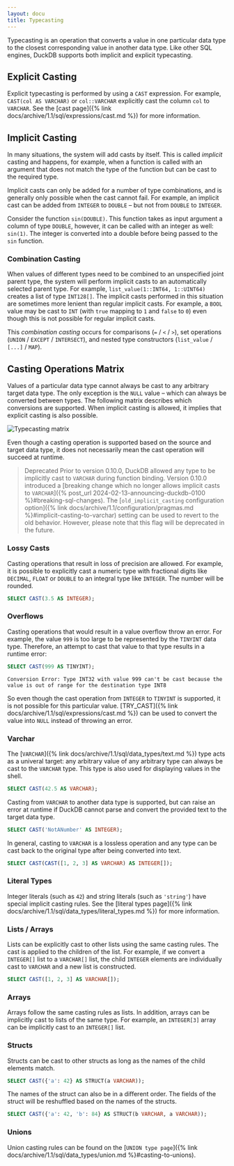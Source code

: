 ```yaml
---
layout: docu
title: Typecasting
---
```


Typecasting is an operation that converts a value in one particular data type to the closest corresponding value in another data type.
Like other SQL engines, DuckDB supports both implicit and explicit typecasting.

## Explicit Casting

Explicit typecasting is performed by using a `CAST` expression. For example, `CAST(col AS VARCHAR)` or `col::VARCHAR` explicitly cast the column `col` to `VARCHAR`. See the [cast page]({% link docs/archive/1.1/sql/expressions/cast.md %}) for more information.

## Implicit Casting

In many situations, the system will add casts by itself. This is called *implicit* casting and happens, for example, when a function is called with an argument that does not match the type of the function but can be cast to the required type.

Implicit casts can only be added for a number of type combinations, and is generally only possible when the cast cannot fail. For example, an implicit cast can be added from `INTEGER` to `DOUBLE` – but not from `DOUBLE` to `INTEGER`.

Consider the function `sin(DOUBLE)`. This function takes as input argument a column of type `DOUBLE`, however, it can be called with an integer as well: `sin(1)`. The integer is converted into a double before being passed to the `sin` function.

### Combination Casting

When values of different types need to be combined to an unspecified joint parent type, the system will perform implicit casts to an automatically selected parent type. For example, `list_value(1::INT64, 1::UINT64)` creates a list of type `INT128[]`. The implicit casts performed in this situation are sometimes more lenient than regular implicit casts. For example, a `BOOL` value may be cast to `INT` (with `true` mapping to `1` and `false` to `0`) even though this is not possible for regular implicit casts.

This *combination casting* occurs for comparisons (`=` / `<` / `>`), set operations (`UNION` / `EXCEPT` / `INTERSECT`), and nested type constructors (`list_value` / `[...]` / `MAP`).

## Casting Operations Matrix

Values of a particular data type cannot always be cast to any arbitrary target data type. The only exception is the `NULL` value – which can always be converted between types.
The following matrix describes which conversions are supported.
When implicit casting is allowed, it implies that explicit casting is also possible.

![Typecasting matrix](/images/typecasting-matrix.png)

Even though a casting operation is supported based on the source and target data type, it does not necessarily mean the cast operation will succeed at runtime.

> Deprecated Prior to version 0.10.0, DuckDB allowed any type to be implicitly cast to `VARCHAR` during function binding.
> Version 0.10.0 introduced a [breaking change which no longer allows implicit casts to `VARCHAR`]({% post_url 2024-02-13-announcing-duckdb-0100 %}#breaking-sql-changes).
> The [`old_implicit_casting` configuration option]({% link docs/archive/1.1/configuration/pragmas.md %}#implicit-casting-to-varchar) setting can be used to revert to the old behavior.
> However, please note that this flag will be deprecated in the future.

### Lossy Casts

Casting operations that result in loss of precision are allowed. For example, it is  possible to explicitly cast a numeric type with fractional digits like `DECIMAL`, `FLOAT` or `DOUBLE` to an integral type like `INTEGER`. The number will be rounded.

```sql
SELECT CAST(3.5 AS INTEGER);
```

### Overflows

Casting operations that would result in a value overflow throw an error. For example, the value `999` is too large to be represented by the `TINYINT` data type. Therefore, an attempt to cast that value to that type results in a runtime error:

```sql
SELECT CAST(999 AS TINYINT);
```

```console
Conversion Error: Type INT32 with value 999 can't be cast because the value is out of range for the destination type INT8
```

So even though the cast operation from `INTEGER` to `TINYINT` is supported, it is not possible for this particular value. [TRY_CAST]({% link docs/archive/1.1/sql/expressions/cast.md %}) can be used to convert the value into `NULL` instead of throwing an error.

### Varchar

The [`VARCHAR`]({% link docs/archive/1.1/sql/data_types/text.md %}) type acts as a univeral target: any arbitrary value of any arbitrary type can always be cast to the `VARCHAR` type. This type is also used for displaying values in the shell.

```sql
SELECT CAST(42.5 AS VARCHAR);
```

Casting from `VARCHAR` to another data type is supported, but can raise an error at runtime if DuckDB cannot parse and convert the provided text to the target data type.

```sql
SELECT CAST('NotANumber' AS INTEGER);
```

In general, casting to `VARCHAR` is a lossless operation and any type can be cast back to the original type after being converted into text.

```sql
SELECT CAST(CAST([1, 2, 3] AS VARCHAR) AS INTEGER[]);
```

### Literal Types

Integer literals (such as `42`) and string literals (such as `'string'`) have special implicit casting rules. See the [literal types page]({% link docs/archive/1.1/sql/data_types/literal_types.md %}) for more information.

### Lists / Arrays

Lists can be explicitly cast to other lists using the same casting rules. The cast is applied to the children of the list. For example, if we convert a `INTEGER[]` list to a `VARCHAR[]` list, the child `INTEGER` elements are individually cast to `VARCHAR` and a new list is constructed.

```sql
SELECT CAST([1, 2, 3] AS VARCHAR[]);
```

### Arrays

Arrays follow the same casting rules as lists. In addition, arrays can be implicitly cast to lists of the same type. For example, an `INTEGER[3]` array can be implicitly cast to an `INTEGER[]` list.

### Structs

Structs can be cast to other structs as long as the names of the child elements match.

```sql
SELECT CAST({'a': 42} AS STRUCT(a VARCHAR));
```

The names of the struct can also be in a different order. The fields of the struct will be reshuffled based on the names of the structs.

```sql
SELECT CAST({'a': 42, 'b': 84} AS STRUCT(b VARCHAR, a VARCHAR));
```

### Unions

Union casting rules can be found on the [`UNION type page`]({% link docs/archive/1.1/sql/data_types/union.md %}#casting-to-unions).